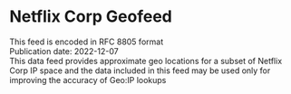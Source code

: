 # Netflix Corp Geofeed <br />
This feed is encoded in RFC 8805 format <br />
Publication date: 2022-12-07 <br />
This data feed provides approximate geo locations for a subset of Netflix Corp IP space and the data included in this feed may be used only for improving the accuracy of Geo:IP lookups
